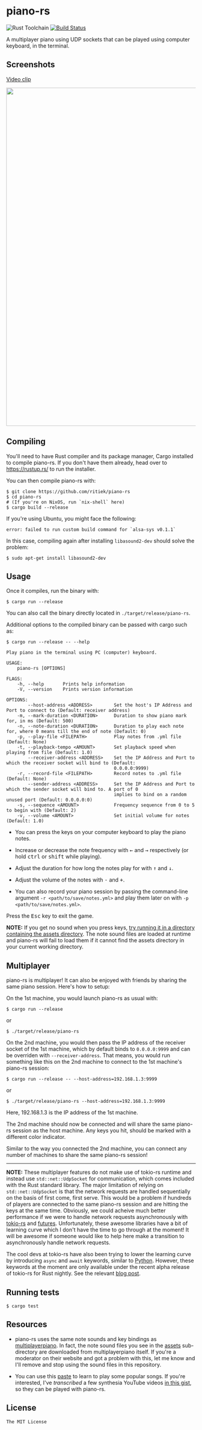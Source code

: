 # piano-rs

![Rust Toolchain](https://img.shields.io/badge/rust-stable-brightgreen.svg)
[![Build Status](https://travis-ci.org/ritiek/piano-rs.svg?branch=master)](https://travis-ci.org/ritiek/piano-rs)

A multiplayer piano using UDP sockets that can be played using computer keyboard, in the terminal.

## Screenshots

[Video clip](https://peertube.social/videos/watch/cb98f9b5-5c5b-417b-bde4-94f17533910c)

<img src="https://i.imgur.com/DOx0wWf.png" width="900">

## Compiling

You'll need to have Rust compiler and its package manager, Cargo installed to compile piano-rs.
If you don't have them already, head over to https://rustup.rs/ to run the installer.

You can then compile piano-rs with:

```
$ git clone https://github.com/ritiek/piano-rs
$ cd piano-rs
# (If you're on NixOS, run `nix-shell` here)
$ cargo build --release
```

If you're using Ubuntu, you might face the following:

```
error: failed to run custom build command for `alsa-sys v0.1.1`
```

In this case, compiling again after installing `libasound2-dev` should solve the problem:
```
$ sudo apt-get install libasound2-dev
```

## Usage

Once it compiles, run the binary with:
```
$ cargo run --release
```

You can also call the binary directly located in `./target/release/piano-rs`.

Additional options to the compiled binary can be passed with cargo such as:

```
$ cargo run --release -- --help

Play piano in the terminal using PC (computer) keyboard.

USAGE:
    piano-rs [OPTIONS]

FLAGS:
    -h, --help       Prints help information
    -V, --version    Prints version information

OPTIONS:
        --host-address <ADDRESS>        Set the host's IP Address and Port to connect to (Default: receiver address)
    -m, --mark-duration <DURATION>      Duration to show piano mark for, in ms (Default: 500)
    -n, --note-duration <DURATION>      Duration to play each note for, where 0 means till the end of note (Default: 0)
    -p, --play-file <FILEPATH>          Play notes from .yml file (Default: None)
    -t, --playback-tempo <AMOUNT>       Set playback speed when playing from file (Default: 1.0)
        --receiver-address <ADDRESS>    Set the IP Address and Port to which the receiver socket will bind to (Default:
                                        0.0.0.0:9999)
    -r, --record-file <FILEPATH>        Record notes to .yml file (Default: None)
        --sender-address <ADDRESS>      Set the IP Address and Port to which the sender socket will bind to. A port of 0
                                        implies to bind on a random unused port (Default: 0.0.0.0:0)
    -s, --sequence <AMOUNT>             Frequency sequence from 0 to 5 to begin with (Default: 2)
    -v, --volume <AMOUNT>               Set initial volume for notes (Default: 1.0)
```

- You can press the keys on your computer keyboard to play the piano notes.

- Increase or decrease the note frequency with <kbd>←</kbd> and <kbd>→</kbd> respectively
  (or hold <kbd>ctrl</kbd> or <kbd>shift</kbd> while playing).

- Adjust the duration for how long the notes play for with <kbd>↑</kbd> and <kbd>↓</kbd>.

- Adjust the volume of the notes with <kbd>-</kbd> and <kbd>+</kbd>.

- You can also record your piano session by passing the command-line argument `-r <path/to/save/notes.yml>`
  and play them later on with `-p <path/to/save/notes.yml>`.

Press the <kbd>Esc</kbd> key to exit the game.

**NOTE:** If you get no sound when you press keys, [try running it in a directory containing the assets directory](https://github.com/ritiek/piano-rs/issues/6#issuecomment-354971861). The note sound files are loaded at runtime and piano-rs will fail to load them if it cannot find the assets
directory in your current working directory.

## Multiplayer

piano-rs is multiplayer! It can also be enjoyed with friends by sharing the same piano session. Here's how to setup:

On the 1st machine, you would launch piano-rs as usual with:
```
$ cargo run --release
```
or
```
$ ./target/release/piano-rs
```

On the 2nd machine, you would then pass the IP address of the receiver socket of the 1st machine, which
by default binds to `0.0.0.0:9999` and can be overriden with `--receiver-address`. That means, you would
run something like this on the 2nd machine to connect to the 1st machine's piano-rs session:
```
$ cargo run --release -- --host-address=192.168.1.3:9999
```
or
```
$ ./target/release/piano-rs --host-address=192.168.1.3:9999
```

Here, 192.168.1.3 is the IP address of the 1st machine.

The 2nd machine should now be connected and will share the same piano-rs session as the host machine.
Any keys you hit, should be marked with a different color indicator.

Similar to the way you connected the 2nd machine, you can connect any number of machines to share
the same piano-rs session!

--------------------

**NOTE:** These multiplayer features do not make use of tokio-rs runtime and instead use `std::net::UdpSocket`
for communication, which comes included with the Rust standard library. The major limitation of relying on
`std::net::UdpSocket` is that the network requests are handled sequentially on the basis of first come,
first serve. This would be a problem if hundreds of players are connected to the same piano-rs session and
are hitting the keys at the same time. Obviously, we could acheive much better performance if we were to
handle network requests asynchronously with [tokio-rs](https://github.com/tokio-rs/tokio) and
[futures](https://docs.rs/futures/0.1.29/futures/). Unfortunately, these awesome libraries
have a bit of learning curve which I don't have the time to go through at the moment! It will be awesome if
someone would like to help here make a transition to asynchronously handle network requests.

The cool devs at tokio-rs have also been trying to lower the learning curve by introducing `async` and `await`
keywords, similar to [Python](https://docs.python.org/3/library/asyncio.html). However, these keywords at the
moment are only available under the recent alpha release of tokio-rs for Rust nightly. See the relevant
[blog post](https://tokio.rs/blog/2019-08-alphas/).

## Running tests

```
$ cargo test
```

## Resources

- piano-rs uses the same note sounds and key bindings as [multiplayerpiano](http://multiplayerpiano.com).
  In fact, the note sound files you see in the [assets](https://github.com/ritiek/piano-rs/tree/master/assets)
  sub-directory are downloaded from multiplayerpiano itself.
  If you're a moderator on their website and got a problem with this, let me know and I'll remove and
  stop using the sound files in this repository.

- You can use this [paste](https://pastebin.com/CX1ew0uB) to learn to play some popular songs. If you're
  interested, I've *transcribed* a few synthesia YouTube videos [in this gist](https://gist.github.com/ritiek/28be91b64ef82f0ff8599c1037e1e05e),
  so they can be played with piano-rs.

## License

`The MIT License`
